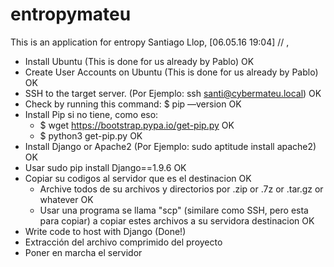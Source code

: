 # entropymateu
This is an application for entropy
Santiago Llop, [06.05.16 19:04]
// , 

* Install Ubuntu (This is done for us already by Pablo) OK
* Create User Accounts on Ubuntu (This is done for us already by Pablo) OK
* SSH to the target server. (Por Ejemplo: ssh santi@cybermateu.local) OK
* Check by running this command: $ pip —version OK
* Install Pip si no tiene, como eso: 
  * $ wget https://bootstrap.pypa.io/get-pip.py OK
  * $ python3 get-pip.py OK
* Install Django or Apache2 (Por Ejemplo: sudo aptitude install apache2) OK
* Usar sudo pip install Django==1.9.6 OK
* Copiar su codigos al servidor que es el destinacion OK
    * Archive todos de su archivos y directorios por .zip or .7z or .tar.gz or whatever OK
    * Usar una programa se llama "scp" (similare como SSH, pero esta para copiar) a copiar estes archivos a su servidora destinacion OK
* Write code to host with     Django (Done!) 
* Extracción del archivo comprimido del proyecto
* Poner en marcha el servidor



